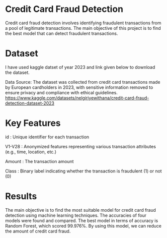 # Credit Card Fraud Detection
Credit card fraud detection involves identifying fraudulent transactions from a pool of legitimate transactions.
The main objective of this project is to find the best model that can detect fraudulent transactions.

# Dataset
I have used kaggle datset of year 2023 and link given below to download the dataset.

Data Source: The dataset was collected from credit card transactions made by European cardholders in 2023, 
with sensitive information removed to ensure privacy and compliance with ethical guidelines. 
https://www.kaggle.com/datasets/nelgiriyewithana/credit-card-fraud-detection-dataset-2023

# Key Features
id : Unique identifier for each transaction

V1-V28 : Anonymized features representing various transaction attributes (e.g., time, location, etc.)

Amount : The transaction amount

Class : Binary label indicating whether the transaction is fraudulent (1) or not (0)

# Results
The main objective is to find the most suitable model for credit card fraud detection using machine learning techniques. 
The accuracies of four models were found and compared. The best model in terms of accuracy is Random Forest, which scored 99.976%. 
By using this model, we can reduce the amount of credit card fraud.
